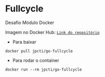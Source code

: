 # Fullcycle

Desafio Módulo Docker

Imagem no Docker Hub:
[`Link do repositório`](https://hub.docker.com/r/jpcti/go-fullcycle)

- Para baixar

```shell
docker pull jpcti/go-fullcycle
```

- Para rodar o container

```shell
docker run --rm jpcti/go-fullcycle
```
